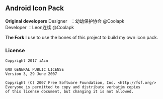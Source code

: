 ## Android Icon Pack

**Original developers**
Designer&nbsp;&nbsp;&nbsp;：幼幼保护协会 @Coolapk  
Developer ：Leon连续 @Coolapk

**The Fork**
I use to use the bones of this project to build my own icon pack.

### License
```
Copyright 2017 iAcn

GNU GENERAL PUBLIC LICENSE
Version 3, 29 June 2007

Copyright (C) 2007 Free Software Foundation, Inc. <http://fsf.org/>
Everyone is permitted to copy and distribute verbatim copies
of this license document, but changing it is not allowed.
```
